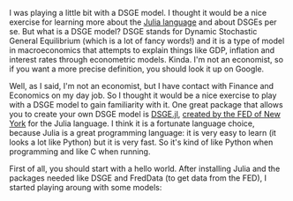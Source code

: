 I was playing a little bit with a DSGE model. I thought it would be a nice exercise for learning more about the [Julia language](https://julialang.org/) and about DSGEs per se. But what is a DSGE model? DSGE stands for Dynamic Stochastic General Equilibrium (which is a lot of fancy words!) and it is a type of model in macroeconomics that attempts to explain things like GDP, inflation and interest rates through econometric models. Kinda. I'm not an economist, so if you want a more precise definition, you should look it up on Google.

Well, as I said, I'm not an economist, but I have contact with Finance and Economics on my day job. So I thought it would be a nice exercise to play with a DSGE model to gain familiarity with it. One great package that allows you to create your own DSGE model is [DSGE.jl](https://frbny-dsge.github.io/DSGE.jl/), [created by the FED of New York](https://libertystreeteconomics.newyorkfed.org/2015/12/the-frbny-dsge-model-meets-julia.html) for the Julia language. I think it is a fortunate language choice, because Julia is a great programming language: it is very easy to learn (it looks a lot like Python) but it is very fast. So it's kind of like Python when programming and like C when running.

First of all, you should start with a hello world. After installing Julia and the packages needed like DSGE and FredData (to get data from the FED), I started playing aroung with some models:
